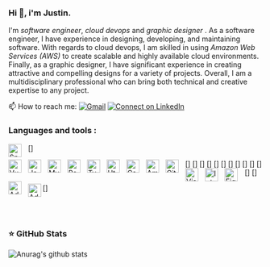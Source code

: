 ### Hi 👋, i'm Justin.

I'm *software engineer*, *cloud devops* and *graphic designer* .
As a software engineer, I have experience in designing, developing, and maintaining software. 
With regards to cloud devops, I am skilled in using *Amazon Web Services (AWS)* to create scalable and highly available cloud environments.
Finally, as a graphic designer, I have significant experience in creating attractive and compelling designs for a variety of projects.
Overall, I am a multidisciplinary professional who can bring both technical and creative expertise to any project.

📫 How to reach me:
[![Gmail](https://img.shields.io/badge/Gmail-D14836?style=for-the-badge&logo=gmail&logoColor=white)](justin.adjassem@gmail.com)
 [![Connect on LinkedIn](https://img.shields.io/badge/--linkedin?label=LinkedIn&logo=LinkedIn&style=social)](https://www.linkedin.com/in/yao-fiawomo-justin/)

### Languages and tools :

[<img align="left" width="26px" alt="Spring boot" src="https://cdn.jsdelivr.net/gh/devicons/devicon/icons/spring/spring-original.svg"  style="padding-right: 10px;" />]

[<img align="left" width="26px" alt="VueJs" src="https://cdn.jsdelivr.net/gh/devicons/devicon/icons/vuejs/vuejs-original.svg" style="padding-right: 10px;" />]
[<img align="left" width="26px" alt="Javascript" src="https://cdn.jsdelivr.net/gh/devicons/devicon/icons/javascript/javascript-original.svg" style="padding-right: 10px;" />]
[<img align="left" alt="MySQL" width="26px" src="https://cdn.jsdelivr.net/gh/devicons/devicon/icons/mysql/mysql-original.svg" style="padding-right:10px;" />]
[<img align="left" alt="PostgreSQL" width="26px" src="https://cdn.jsdelivr.net/gh/devicons/devicon/icons/postgresql/postgresql-original.svg" style="padding-right:10px;" />]
[<img align="left" width="26px" alt="Typescript" src="https://cdn.jsdelivr.net/gh/devicons/devicon/icons/typescript/typescript-original.svg"  style="padding-right: 10px;" />]
[<img align="left" width="26px" alt="Html 5" src="https://cdn.jsdelivr.net/gh/devicons/devicon/icons/html5/html5-original.svg" style="padding-right: 10px;" />]
[<img align="left" width="26px" alt="Css 3" src="https://cdn.jsdelivr.net/gh/devicons/devicon/icons/css3/css3-original.svg" style="padding-right: 10px;" />]
[<img align="left" width="26px" alt="Amazon Web Services" src="https://cdn.jsdelivr.net/gh/devicons/devicon/icons/amazonwebservices/amazonwebservices-original.svg" style="padding-right: 10px;" />]
[<img align="left" width="26px" alt="Git" src="https://cdn.jsdelivr.net/gh/devicons/devicon/icons/git/git-original.svg" style="padding-right: 10px;" />]
[<img align="left" width="26px" alt="Visual Studio Code" src="https://cdn.jsdelivr.net/gh/devicons/devicon/icons/vscode/vscode-original.svg" style="padding-right: 10px;" />]
[<img align="left" width="26px" alt="Intelij" src="https://cdn.jsdelivr.net/gh/devicons/devicon/icons/intellij/intellij-original.svg" style="padding-right: 10px;" />]
[<img align="left" width="26px" alt="Figma" src="https://cdn.jsdelivr.net/gh/devicons/devicon/icons/figma/figma-original.svg" style="padding-right: 11px;" />]
[<img align="left" width="26px" alt="Adobe Illustrator" src="https://cdn.jsdelivr.net/gh/devicons/devicon/icons/illustrator/illustrator-plain.svg" style="padding-right: 10px;" />]

[<img align="left" width="26px" alt="Adobe Photoshop" src="https://cdn.jsdelivr.net/gh/devicons/devicon/icons/photoshop/photoshop-plain.svg" />]

<br />
<br />

### ⭐ GitHub Stats
![Anurag's github stats](https://github-readme-stats.vercel.app/api?username=justinadjassem)
